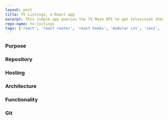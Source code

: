 ```yaml
---
layout: post
title: TV Listings, a React app
excerpt: This simple app queries the TV Maze API to get television show information
repo-name: tv-listings
tags: ['react', 'react router', 'react hooks', 'modular css', 'sass', 'api']
---
```


### Purpose

### Repository

### Hosting

### Architecture

### Functionality

### Git

